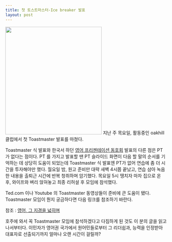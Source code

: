 ```yaml
---
title: 첫 토스트마스터-Ice breaker 발표
layout: post
---
```

<img src="http://w12ard.github.io/wp-content/uploads/1/cfile5.uf.1663FB0E4B07B24E21C8D5.jpg" class="aligncenter" width="300" height="336" alt="" filename="1.jpg" filemime="image/jpeg" />  
지난 주 목요일, 활동중인 oakhill 클럽에서 첫 Toastmaster 발표를 마쳤다. 

Toastmaster 식 발표와 한국서 하던 <a title="[http://cafe.naver.com/eps2006]로 이동합니다." target="_blank" href="http://cafe.naver.com/eps2006">영어 프리젠테이션 동호회</a> 발표의 다른 점은 PT 가 없다는 점이다. PT 를 가지고 발표할 땐 PT 슬라이드 화면이 다음 할 말의 순서를 기억하는 데 상당히 도움이 되었는데 Toastmaster 식 발표엔 PT가 없어 연습에 좀 더 시간을 투자해야만 했다. 월요일 밤, 원고 준비만 대략 새벽 4시쯤 끝났고, 연습 삼아 녹음한 내용을 출퇴근 시간에 반복 청취하며 암기했다. 목요일 5시 땡치자 마자 집으로 온 후, 와이프와 벼리 앉혀놓고 최종 리허설 후 모임에 참석했다. 

Ted.com 이나 Youtube 의 Toastmaster 동영상들이 준비에 큰 도움이 됐다. Toastmaster 모임이 뭔지 궁금하다면 다음 링크를 참조하기 바란다. 

참조 : <a title="[http://gtg2020.blogspot.com/search/label/%EC%98%81%EC%96%B4%20%EA%B7%B8%20%EC%A7%80%EA%B2%BD%EC%9D%84%20%EB%84%93%ED%9E%88%EB%A9%B0]로 이동합니다." target="_blank" href="http://gtg2020.blogspot.com/search/label/%EC%98%81%EC%96%B4%20%EA%B7%B8%20%EC%A7%80%EA%B2%BD%EC%9D%84%20%EB%84%93%ED%9E%88%EB%A9%B0">영어, 그 지경을 넓히며</a>

호주에 와서 꼭 Toastmaster 모임에 참석하겠다고 다짐하게 된 것도 이 분의 글을 읽고 나서부터다. 이민자가 영어권 국가에서 원어민들로부터 그 리더쉽과, 능력을 인정받아 대표자로 선출되기까지 얼마나 오랜 시간이 걸릴까?